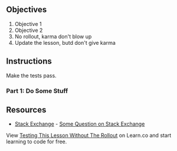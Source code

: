 ## Objectives

1. Objective 1
2. Objective 2
3. No rollout, karma don't blow up
4. Update the lesson, butd don't give karma

## Instructions

Make the tests pass.

### Part 1: Do Some Stuff

## Resources

* [Stack Exchange](http://www.stackexchange.com) - [Some Question on Stack Exchange](http://www.stackexchange.com/questions/123)

<p class='util--hide'>View <a href='https://learn.co/lessons/testing-this-lesson-without-the-rollout'>Testing This Lesson Without The Rollout</a> on Learn.co and start learning to code for free.</p>
